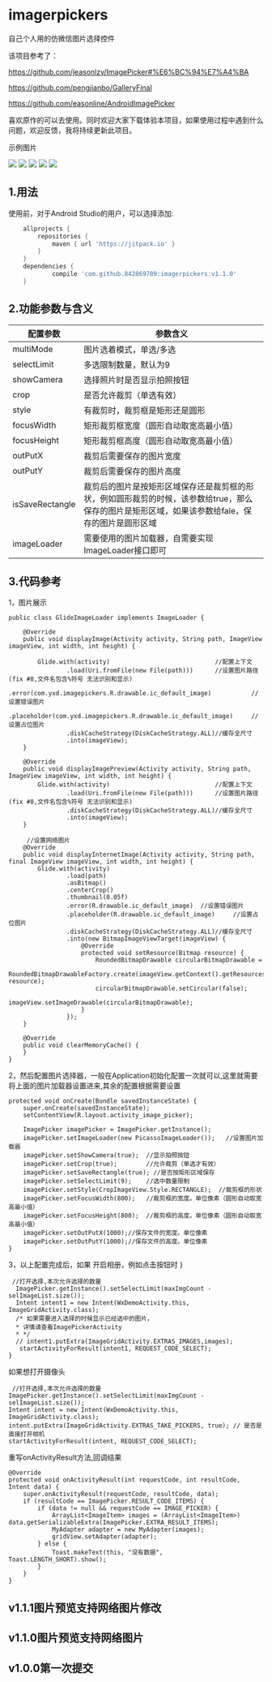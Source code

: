 # imagerpickers
自己个人用的仿微信图片选择控件

该项目参考了：

https://github.com/jeasonlzy/ImagePicker#%E6%BC%94%E7%A4%BA

https://github.com/pengjianbo/GalleryFinal

https://github.com/easonline/AndroidImagePicker

喜欢原作的可以去使用。同时欢迎大家下载体验本项目，如果使用过程中遇到什么问题，欢迎反馈，我将持续更新此项目。

示例图片

![](https://github.com/842869709/imagerpickers/blob/master/S80412-161446.jpg)
![](https://github.com/842869709/imagerpickers/blob/master/S80412-161452.jpg)
![](https://github.com/842869709/imagerpickers/blob/master/S80412-161508.jpg)
![](https://github.com/842869709/imagerpickers/blob/master/S80412-161543.jpg)
![](https://github.com/842869709/imagerpickers/blob/master/S80412-161728.jpg)

## 1.用法
使用前，对于Android Studio的用户，可以选择添加:

```gradle
	allprojects {
		repositories {
			maven { url 'https://jitpack.io' }
		}
	}
	dependencies {
	        compile 'com.github.842869709:imagerpickers:v1.1.0'
	}
```
## 2.功能参数与含义
配置参数|参数含义
-|-
multiMode|	图片选着模式，单选/多选
selectLimit|	多选限制数量，默认为9
showCamera|	选择照片时是否显示拍照按钮
crop|	是否允许裁剪（单选有效）
style|	有裁剪时，裁剪框是矩形还是圆形
focusWidth|	矩形裁剪框宽度（圆形自动取宽高最小值）
focusHeight|	矩形裁剪框高度（圆形自动取宽高最小值）
outPutX|	裁剪后需要保存的图片宽度
outPutY|	裁剪后需要保存的图片高度
isSaveRectangle|	裁剪后的图片是按矩形区域保存还是裁剪框的形状，例如圆形裁剪的时候，该参数给true，那么保存的图片是矩形区域，如果该参数给fale，保存的图片是圆形区域
imageLoader|	需要使用的图片加载器，自需要实现ImageLoader接口即可

## 3.代码参考
1，图片展示
```
public class GlideImageLoader implements ImageLoader {

    @Override
    public void displayImage(Activity activity, String path, ImageView imageView, int width, int height) {

        Glide.with(activity)                             //配置上下文
                .load(Uri.fromFile(new File(path)))      //设置图片路径(fix #8,文件名包含%符号 无法识别和显示)
                .error(com.yxd.imagepickers.R.drawable.ic_default_image)           //设置错误图片
                .placeholder(com.yxd.imagepickers.R.drawable.ic_default_image)     //设置占位图片
                .diskCacheStrategy(DiskCacheStrategy.ALL)//缓存全尺寸
                .into(imageView);
    }

    @Override
    public void displayImagePreview(Activity activity, String path, ImageView imageView, int width, int height) {
        Glide.with(activity)                             //配置上下文
                .load(Uri.fromFile(new File(path)))      //设置图片路径(fix #8,文件名包含%符号 无法识别和显示)
                .diskCacheStrategy(DiskCacheStrategy.ALL)//缓存全尺寸
                .into(imageView);
    }
    
     //设置网络图片
    @Override
    public void displayInternetImage(Activity activity, String path, final ImageView imageView, int width, int height) {
        Glide.with(activity)
                .load(path)
                .asBitmap()
                .centerCrop()
                .thumbnail(0.05f)
                .error(R.drawable.ic_default_image)  //设置错误图片
                .placeholder(R.drawable.ic_default_image)     //设置占位图片
                .diskCacheStrategy(DiskCacheStrategy.ALL)//缓存全尺寸
                .into(new BitmapImageViewTarget(imageView) {
                    @Override
                    protected void setResource(Bitmap resource) {
                        RoundedBitmapDrawable circularBitmapDrawable =
                                RoundedBitmapDrawableFactory.create(imageView.getContext().getResources(), resource);
                        circularBitmapDrawable.setCircular(false);
                        imageView.setImageDrawable(circularBitmapDrawable);
                    }
                });
    }

    @Override
    public void clearMemoryCache() {
    }
}
```
2，然后配置图片选择器，一般在Application初始化配置一次就可以,这里就需要将上面的图片加载器设置进来,其余的配置根据需要设置
```
protected void onCreate(Bundle savedInstanceState) {
    super.onCreate(savedInstanceState);
    setContentView(R.layout.activity_image_picker);
    
    ImagePicker imagePicker = ImagePicker.getInstance();
    imagePicker.setImageLoader(new PicassoImageLoader());   //设置图片加载器
    imagePicker.setShowCamera(true);  //显示拍照按钮
    imagePicker.setCrop(true);        //允许裁剪（单选才有效）
    imagePicker.setSaveRectangle(true); //是否按矩形区域保存
    imagePicker.setSelectLimit(9);    //选中数量限制
    imagePicker.setStyle(CropImageView.Style.RECTANGLE);  //裁剪框的形状
    imagePicker.setFocusWidth(800);   //裁剪框的宽度。单位像素（圆形自动取宽高最小值）
    imagePicker.setFocusHeight(800);  //裁剪框的高度。单位像素（圆形自动取宽高最小值）
    imagePicker.setOutPutX(1000);//保存文件的宽度。单位像素
    imagePicker.setOutPutY(1000);//保存文件的高度。单位像素
}
```
3，以上配置完成后，如果 开启相册，例如点击按钮时
}
```
 //打开选择,本次允许选择的数量
  ImagePicker.getInstance().setSelectLimit(maxImgCount - selImageList.size());
  Intent intent1 = new Intent(WxDemoActivity.this, ImageGridActivity.class);
  /* 如果需要进入选择的时候显示已经选中的图片，
  * 详情请查看ImagePickerActivity
  * */
  // intent1.putExtra(ImageGridActivity.EXTRAS_IMAGES,images);
   startActivityForResult(intent1, REQUEST_CODE_SELECT);
}
```
如果想打开摄像头
```
 //打开选择,本次允许选择的数量
ImagePicker.getInstance().setSelectLimit(maxImgCount - selImageList.size());
Intent intent = new Intent(WxDemoActivity.this, ImageGridActivity.class);
intent.putExtra(ImageGridActivity.EXTRAS_TAKE_PICKERS, true); // 是否是直接打开相机
startActivityForResult(intent, REQUEST_CODE_SELECT);
```
				
重写onActivityResult方法,回调结果
```
@Override
protected void onActivityResult(int requestCode, int resultCode, Intent data) {
    super.onActivityResult(requestCode, resultCode, data);
    if (resultCode == ImagePicker.RESULT_CODE_ITEMS) {
        if (data != null && requestCode == IMAGE_PICKER) {
            ArrayList<ImageItem> images = (ArrayList<ImageItem>) data.getSerializableExtra(ImagePicker.EXTRA_RESULT_ITEMS);
            MyAdapter adapter = new MyAdapter(images);
            gridView.setAdapter(adapter);
        } else {
            Toast.makeText(this, "没有数据", Toast.LENGTH_SHORT).show();
        }
    }
}
```
## v1.1.1图片预览支持网络图片修改
## v1.1.0图片预览支持网络图片
## v1.0.0第一次提交
